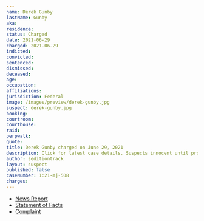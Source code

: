 ```yaml
---
name: Derek Gunby
lastName: Gunby
aka:
residence:
status: Charged
date: 2021-06-29
charged: 2021-06-29
indicted:
convicted:
sentenced:
dismissed:
deceased:
age:
occupation:
affiliations:
jurisdiction: Federal
image: /images/preview/derek-gunby.jpg
suspect: derek-gunby.jpg
booking:
courtroom:
courthouse:
raid:
perpwalk:
quote:
title: Derek Gunby charged on June 29, 2021
description: Click for latest case details. Suspects innocent until proven guilty.
author: seditiontrack
layout: suspect
published: false
caseNumber: 1:21-mj-508
charges:
---
```


- [News Report]()
- [Statement of Facts](https://www.justice.gov/usao-dc/case-multi-defendant/file/1423096/download)
- [Complaint](https://www.justice.gov/usao-dc/case-multi-defendant/file/1423101/download)
